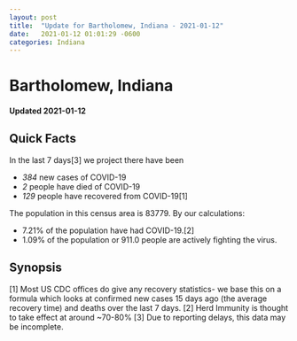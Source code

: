 ```yaml
---
layout: post
title:  "Update for Bartholomew, Indiana - 2021-01-12"
date:   2021-01-12 01:01:29 -0600
categories: Indiana
---
```


# Bartholomew, Indiana
#### Updated 2021-01-12

## Quick Facts

In the last 7 days[3] we project there have been
- *384* new cases of COVID-19
- *2* people have died of COVID-19
- *129* people have recovered from COVID-19[1]

The population in this census area is 83779. By our calculations:
- 7.21% of the population have had COVID-19.[2]
- 1.09% of the population or 911.0 people are actively fighting the virus.

## Synopsis




[1] Most US CDC offices do give any recovery statistics- we base this on a formula which looks at confirmed new cases
15 days ago (the average recovery time) and deaths over the last 7 days.
[2] Herd Immunity is thought to take effect at around ~70-80%
[3] Due to reporting delays, this data may be incomplete. 
    